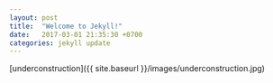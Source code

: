 ```yaml
---
layout: post
title:  "Welcome to Jekyll!"
date:   2017-03-01 21:35:30 +0700
categories: jekyll update
---
```

[underconstruction]({{ site.baseurl }}/images/underconstruction.jpg)
